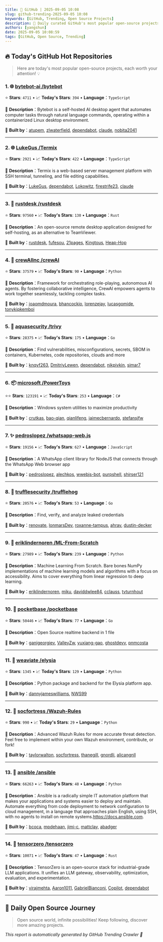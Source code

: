 ```yaml
---
title: 🚀 GitHub | 2025-09-05 10:08
slug: github-trending-2025-09-05 10:08
keywords: [GitHub, Trending, Open Source Projects]
description: 🌟 Daily curated GitHub's most popular open-source projects to help you stay on the pulse of technology!
authors: [yangshun]
date: 2025-09-05 10:08:59
tags: [GitHub, Open Source, Trending]
---
```


## 🔥 Today's GitHub Hot Repositories

> Here are today's most popular open-source projects, each worth your attention! 💡

### 1. 🌐 [bytebot-ai /bytebot](https://github.com/bytebot-ai/bytebot)

⭐ **Stars**: `4711`   •   📈 **Today's Stars**: `394`   •   **Language**：`TypeScript`

📝 **Description**：Bytebot is a self-hosted AI desktop agent that automates computer tasks through natural language commands, operating within a containerized Linux desktop environment.

🤝 **Built by**：[atupem](https://github.com/atupem), [zlwaterfield](https://github.com/zlwaterfield), [dependabot](https://github.com/dependabot), [claude](https://github.com/claude), [nobita2041](https://github.com/nobita2041)

---

### 2. 🌐 [LukeGus /Termix](https://github.com/LukeGus/Termix)

⭐ **Stars**: `2921`   •   📈 **Today's Stars**: `422`   •   **Language**：`TypeScript`

📝 **Description**：Termix is a web-based server management platform with SSH terminal, tunneling, and file editing capabilities.

🤝 **Built by**：[LukeGus](https://github.com/LukeGus), [dependabot](https://github.com/dependabot), [Lokowitz](https://github.com/Lokowitz), [firestrife23](https://github.com/firestrife23), [claude](https://github.com/claude)

---

### 3. 🦀 [rustdesk /rustdesk](https://github.com/rustdesk/rustdesk)

⭐ **Stars**: `97560`   •   📈 **Today's Stars**: `130`   •   **Language**：`Rust`

📝 **Description**：An open-source remote desktop application designed for self-hosting, as an alternative to TeamViewer.

🤝 **Built by**：[rustdesk](https://github.com/rustdesk), [fufesou](https://github.com/fufesou), [21pages](https://github.com/21pages), [Kingtous](https://github.com/Kingtous), [Heap-Hop](https://github.com/Heap-Hop)

---

### 4. 🐍 [crewAIInc /crewAI](https://github.com/crewAIInc/crewAI)

⭐ **Stars**: `37579`   •   📈 **Today's Stars**: `90`   •   **Language**：`Python`

📝 **Description**：Framework for orchestrating role-playing, autonomous AI agents. By fostering collaborative intelligence, CrewAI empowers agents to work together seamlessly, tackling complex tasks.

🤝 **Built by**：[joaomdmoura](https://github.com/joaomdmoura), [bhancockio](https://github.com/bhancockio), [lorenzejay](https://github.com/lorenzejay), [lucasgomide](https://github.com/lucasgomide), [tonykipkemboi](https://github.com/tonykipkemboi)

---

### 5. 🚦 [aquasecurity /trivy](https://github.com/aquasecurity/trivy)

⭐ **Stars**: `28375`   •   📈 **Today's Stars**: `175`   •   **Language**：`Go`

📝 **Description**：Find vulnerabilities, misconfigurations, secrets, SBOM in containers, Kubernetes, code repositories, clouds and more

🤝 **Built by**：[knqyf263](https://github.com/knqyf263), [DmitriyLewen](https://github.com/DmitriyLewen), [dependabot](https://github.com/dependabot), [nikpivkin](https://github.com/nikpivkin), [simar7](https://github.com/simar7)

---

### 6. 📦 [microsoft /PowerToys](https://github.com/microsoft/PowerToys)

⭐⭐ **Stars**: `123191`   •   📈 **Today's Stars**: `253`   •   **Language**：`C#`

📝 **Description**：Windows system utilities to maximize productivity

🤝 **Built by**：[crutkas](https://github.com/crutkas), [bao-qian](https://github.com/bao-qian), [qianlifeng](https://github.com/qianlifeng), [jaimecbernardo](https://github.com/jaimecbernardo), [stefansjfw](https://github.com/stefansjfw)

---

### 7. ✨ [pedroslopez /whatsapp-web.js](https://github.com/pedroslopez/whatsapp-web.js)

⭐ **Stars**: `19156`   •   📈 **Today's Stars**: `627`   •   **Language**：`JavaScript`

📝 **Description**：A WhatsApp client library for NodeJS that connects through the WhatsApp Web browser app

🤝 **Built by**：[pedroslopez](https://github.com/pedroslopez), [alechkos](https://github.com/alechkos), [wwebjs-bot](https://github.com/wwebjs-bot), [purpshell](https://github.com/purpshell), [shirser121](https://github.com/shirser121)

---

### 8. 🚦 [trufflesecurity /trufflehog](https://github.com/trufflesecurity/trufflehog)

⭐ **Stars**: `20576`   •   📈 **Today's Stars**: `53`   •   **Language**：`Go`

📝 **Description**：Find, verify, and analyze leaked credentials

🤝 **Built by**：[renovate](https://github.com/renovate), [lonmarsDev](https://github.com/lonmarsDev), [roxanne-tampus](https://github.com/roxanne-tampus), [ahrav](https://github.com/ahrav), [dustin-decker](https://github.com/dustin-decker)

---

### 9. 🐍 [eriklindernoren /ML-From-Scratch](https://github.com/eriklindernoren/ML-From-Scratch)

⭐ **Stars**: `27989`   •   📈 **Today's Stars**: `239`   •   **Language**：`Python`

📝 **Description**：Machine Learning From Scratch. Bare bones NumPy implementations of machine learning models and algorithms with a focus on accessibility. Aims to cover everything from linear regression to deep learning.

🤝 **Built by**：[eriklindernoren](https://github.com/eriklindernoren), [miku](https://github.com/miku), [daviddwlee84](https://github.com/daviddwlee84), [cclauss](https://github.com/cclauss), [tvturnhout](https://github.com/tvturnhout)

---

### 10. 🚦 [pocketbase /pocketbase](https://github.com/pocketbase/pocketbase)

⭐ **Stars**: `50446`   •   📈 **Today's Stars**: `77`   •   **Language**：`Go`

📝 **Description**：Open Source realtime backend in 1 file

🤝 **Built by**：[ganigeorgiev](https://github.com/ganigeorgiev), [ValleyZw](https://github.com/ValleyZw), [yuxiang-gao](https://github.com/yuxiang-gao), [ghostdevv](https://github.com/ghostdevv), [pnmcosta](https://github.com/pnmcosta)

---

### 11. 🐍 [weaviate /elysia](https://github.com/weaviate/elysia)

⭐ **Stars**: `1345`   •   📈 **Today's Stars**: `129`   •   **Language**：`Python`

📝 **Description**：Python package and backend for the Elysia platform app.

🤝 **Built by**：[dannyjameswilliams](https://github.com/dannyjameswilliams), [NWS99](https://github.com/NWS99)

---

### 12. 🐍 [socfortress /Wazuh-Rules](https://github.com/socfortress/Wazuh-Rules)

⭐ **Stars**: `990`   •   📈 **Today's Stars**: `29`   •   **Language**：`Python`

📝 **Description**：Advanced Wazuh Rules for more accurate threat detection. Feel free to implement within your own Wazuh environment, contribute, or fork!

🤝 **Built by**：[taylorwalton](https://github.com/taylorwalton), [socfortress](https://github.com/socfortress), [thanegill](https://github.com/thanegill), [gnordli](https://github.com/gnordli), [alicangnll](https://github.com/alicangnll)

---

### 13. 🐍 [ansible /ansible](https://github.com/ansible/ansible)

⭐ **Stars**: `66263`   •   📈 **Today's Stars**: `48`   •   **Language**：`Python`

📝 **Description**：Ansible is a radically simple IT automation platform that makes your applications and systems easier to deploy and maintain. Automate everything from code deployment to network configuration to cloud management, in a language that approaches plain English, using SSH, with no agents to install on remote systems.https://docs.ansible.com.

🤝 **Built by**：[bcoca](https://github.com/bcoca), [mpdehaan](https://github.com/mpdehaan), [jimi-c](https://github.com/jimi-c), [mattclay](https://github.com/mattclay), [abadger](https://github.com/abadger)

---

### 14. 🦀 [tensorzero /tensorzero](https://github.com/tensorzero/tensorzero)

⭐ **Stars**: `10071`   •   📈 **Today's Stars**: `47`   •   **Language**：`Rust`

📝 **Description**：TensorZero is an open-source stack for industrial-grade LLM applications. It unifies an LLM gateway, observability, optimization, evaluation, and experimentation.

🤝 **Built by**：[virajmehta](https://github.com/virajmehta), [Aaron1011](https://github.com/Aaron1011), [GabrielBianconi](https://github.com/GabrielBianconi), [Copilot](https://github.com/Copilot), [dependabot](https://github.com/dependabot)

---

## 🌈 Daily Open Source Journey

> Open source world, infinite possibilities! Keep following, discover more amazing projects.

*This report is automatically generated by GitHub Trending Crawler 🤖*
